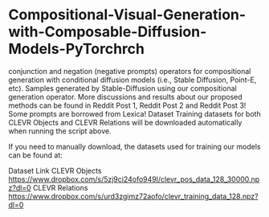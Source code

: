 # Compositional-Visual-Generation-with-Composable-Diffusion-Models-PyTorchrch
conjunction and negation (negative prompts) operators for compositional generation with conditional diffusion models (i.e., Stable Diffusion, Point-E, etc).
Samples generated by Stable-Diffusion using our compositional generation operator.
More discussions and results about our proposed methods can be found in Reddit Post 1, Reddit Post 2 and Reddit Post 3!
Some prompts are borrowed from Lexica!
Dataset
Training datasets for both CLEVR Objects and CLEVR Relations will be downloaded automatically when running the script above.

If you need to manually download, the datasets used for training our models can be found at:

Dataset	Link
CLEVR Objects	https://www.dropbox.com/s/5zj9ci24ofo949l/clevr_pos_data_128_30000.npz?dl=0
CLEVR Relations	https://www.dropbox.com/s/urd3zgimz72aofo/clevr_training_data_128.npz?dl=0
